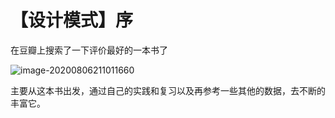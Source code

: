 # 【设计模式】序



在豆瓣上搜索了一下评价最好的一本书了

![image-20200806211011660](D:\workspace\blog-docs\docs\设计模式\begin.png)

主要从这本书出发，通过自己的实践和复习以及再参考一些其他的数据，去不断的丰富它。

